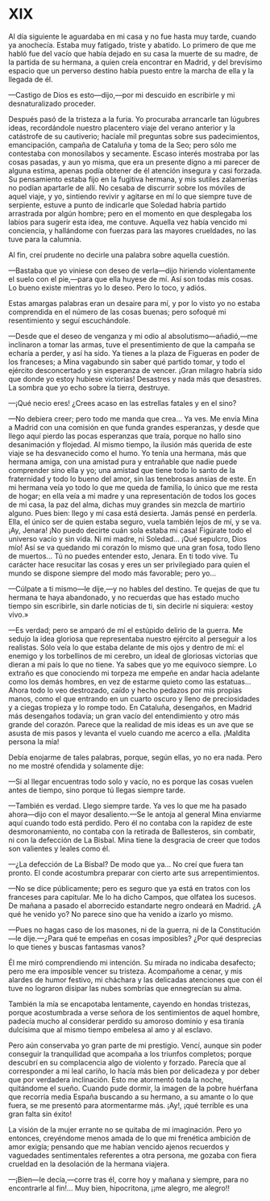 # XIX

Al día siguiente le aguardaba en mi casa y no fue hasta muy tarde, cuando ya
anochecía. Estaba muy fatigado, triste y abatido. Lo primero de que me habló
fue del vacío que había dejado en su casa la muerte de su madre, de la partida
de su hermana, a quien creía encontrar en Madrid, y del brevísimo espacio que
un perverso destino había puesto entre la marcha de ella y la llegada de él.

—Castigo de Dios es esto—dijo,—por mi descuido en escribirle y mi
desnaturalizado proceder.

Después pasó de la tristeza a la furia. Yo procuraba arrancarle tan lúgubres
ideas, recordándole nuestro placentero viaje del verano anterior y la
catástrofe de su cautiverio; hacíale mil preguntas sobre sus padecimientos,
emancipación, campaña de Cataluña y toma de la Seo; pero sólo me contestaba con
monosílabos y secamente. Escaso interés mostraba por las cosas pasadas, y aun
yo misma, que era un presente digno a mi parecer de alguna estima, apenas podía
obtener de él atención insegura y casi forzada. Su pensamiento estaba fijo en
la fugitiva hermana, y mis sutiles zalamerías no podían apartarle de allí. No
cesaba de discurrir sobre los móviles de aquel viaje, y yo, sintiendo revivir
y agitarse en mí lo que siempre tuve de serpiente, estuve a punto de indicarle
que Soledad habría partido arrastrada por algún hombre; pero en el momento en
que desplegaba los labios para sugerir esta idea, me contuve. Aquella vez había
vencido mi conciencia, y hallándome con fuerzas para las mayores crueldades, no
las tuve para la calumnia.

Al fin, creí prudente no decirle una palabra sobre aquella cuestión.

—Bastaba que yo viniese con deseo de verla—dijo hiriendo violentamente el
suelo con el pie,—para que ella huyese de mí. Así son todas mis cosas. Lo
bueno existe mientras yo lo deseo. Pero lo toco, y adiós.

Estas amargas palabras eran un desaire para mí, y por lo visto yo no estaba
comprendida en el número de las cosas buenas; pero sofoqué mi resentimiento
y seguí escuchándole.

—Desde que el deseo de venganza y mi odio al absolutismo—añadió,—me
inclinaron a tomar las armas, tuve el presentimiento de que la campaña se
echaría a perder, y así ha sido. Ya tienes a la plaza de Figueras en poder de
los franceses; a Mina vagabundo sin saber qué partido tomar, y todo el ejército
desconcertado y sin esperanza de vencer. ¡Gran milagro habría sido que donde yo
estoy hubiese victorias! Desastres y nada más que desastres. La sombra que yo
echo sobre la tierra, destruye.

—¡Qué necio eres! ¿Crees acaso en las estrellas fatales y en el sino?

—No debiera creer; pero todo me manda que crea... Ya ves. Me envía Mina
a Madrid con una comisión en que funda grandes esperanzas, y desde que llego
aquí pierdo las pocas esperanzas que traía, porque no hallo sino desanimación
y flojedad. Al mismo tiempo, la ilusión más querida de este viaje se ha
desvanecido como el humo. Yo tenía una hermana, más que hermana amiga, con una
amistad pura y entrañable que nadie puede comprender sino ella y yo; una
amistad que tiene todo lo santo de la fraternidad y todo lo bueno del amor, sin
las tenebrosas ansias de este. En mi hermana veía yo todo lo que me queda de
familia, lo único que me resta de hogar; en ella veía a mi madre y una
representación de todos los goces de mi casa, la paz del alma, dichas muy
grandes sin mezcla de martirio alguno. Pues bien: llego y mi casa está
desierta. Jamás pensé en perderla. Ella, el único ser de quien estaba seguro,
vuela también lejos de mí, y se va. ¡Ay, Jenara! ¡No puedo decirte cuán sola
estaba mi casa! Figúrate todo el universo vacío y sin vida. Ni mi madre, ni
Soledad... ¡Qué sepulcro, Dios mío! Así se va quedando mi corazón lo mismo que
una gran fosa, todo lleno de muertos... Tú no puedes entender esto, Jenara. En
ti todo vive. Tu carácter hace resucitar las cosas y eres un ser privilegiado
para quien el mundo se dispone siempre del modo más favorable; pero yo...

—Cúlpate a ti mismo—le dije,—y no hables del destino. Te quejas de que tu
hermana te haya abandonado, y no recuerdas que has estado mucho tiempo sin
escribirle, sin darle noticias de ti, sin decirle ni siquiera: «estoy vivo.»

—Es verdad; pero se amparó de mí el estúpido delirio de la guerra. Me sedujo la
idea gloriosa que representaba nuestro ejército al perseguir a los realistas.
Sólo veía lo que estaba delante de mis ojos y dentro de mí: el enemigo y los
torbellinos de mi cerebro, un ideal de gloriosas victorias que dieran a mi país
lo que no tiene. Ya sabes que yo me equivoco siempre. Lo extraño es que
conociendo mi torpeza me empeñe en andar hacia adelante como los demás hombres,
en vez de estarme quieto como las estatuas... Ahora todo lo veo destrozado,
caído y hecho pedazos por mis propias manos, como el que entrando en un cuarto
oscuro y lleno de preciosidades y a ciegas tropieza y lo rompe todo. En
Cataluña, desengaños, en Madrid más desengaños todavía; un gran vacío del
entendimiento y otro más grande del corazón. Parece que la realidad de mis
ideas es un ave que se asusta de mis pasos y levanta el vuelo cuando me acerco
a ella. ¡Maldita persona la mía!

Debía enojarme de tales palabras, porque, según ellas, yo no era nada. Pero no
me mostré ofendida y solamente dije:

—Si al llegar encuentras todo solo y vacío, no es porque las cosas vuelen antes
de tiempo, sino porque tú llegas siempre tarde.

—También es verdad. Llego siempre tarde. Ya ves lo que me ha pasado ahora—dijo
con el mayor desaliento.—Se le antoja al general Mina enviarme aquí cuando
todo está perdido. Pero él no contaba con la rapidez de este desmoronamiento,
no contaba con la retirada de Ballesteros, sin combatir, ni con la defección de
La Bisbal. Mina tiene la desgracia de creer que todos son valientes y leales
como él.

—¿La defección de La Bisbal? De modo que ya... No creí que fuera tan pronto. El
conde acostumbra preparar con cierto arte sus arrepentimientos.

—No se dice públicamente; pero es seguro que ya está en tratos con los
franceses para capitular. Me lo ha dicho Campos, que olfatea los sucesos. De
mañana a pasado el aborrecido estandarte negro ondeará en Madrid. ¿A qué he
venido yo? No parece sino que ha venido a izarlo yo mismo.

—Pues no hagas caso de los masones, ni de la guerra, ni de la Constitución—le
dije.—¿Para qué te empeñas en cosas imposibles? ¿Por qué desprecias lo que
tienes y buscas fantasmas vanos?

Él me miró comprendiendo mi intención. Su mirada no indicaba desafecto; pero me
era imposible vencer su tristeza. Acompañome a cenar, y mis alardes de humor
festivo, mi cháchara y las delicadas atenciones que con él tuve no lograron
disipar las nubes sombrías que ennegrecían su alma.

También la mía se encapotaba lentamente, cayendo en hondas tristezas, porque
acostumbrada a verse señora de los sentimientos de aquel hombre, padecía mucho
al considerar perdido su amoroso dominio y esa tiranía dulcísima que al mismo
tiempo embelesa al amo y al esclavo.

Pero aún conservaba yo gran parte de mi prestigio. Vencí, aunque sin poder
conseguir la tranquilidad que acompaña a los triunfos completos; porque
descubrí en su complacencia algo de violento y forzado. Parecía que al
corresponder a mi leal cariño, lo hacía más bien por delicadeza y por deber que
por verdadera inclinación. Esto me atormentó toda la noche, quitándome el
sueño. Cuando pude dormir, la imagen de la pobre huérfana que recorría media
España buscando a su hermano, a su amante o lo que fuera, se me presentó para
atormentarme más. ¡Ay!, ¡qué terrible es una gran falta sin éxito!

La visión de la mujer errante no se quitaba de mi imaginación. Pero yo
entonces, creyéndome menos amada de lo que mi frenética ambición de amor
exigía; pensando que me habían vencido ajenos recuerdos y vaguedades
sentimentales referentes a otra persona, me gozaba con fiera crueldad en la
desolación de la hermana viajera.

—¡Bien—le decía,—corre tras él, corre hoy y mañana y siempre, para no
encontrarle al fin!... Muy bien, hipocritona, ¡¡me alegro, me alegro!!
